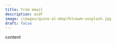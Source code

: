 ```yaml
---
title: from email
description: asdf
image: /images/quino-al-mbqifklvowm-unsplash.jpg
draft: false
---
```

c﻿ontent